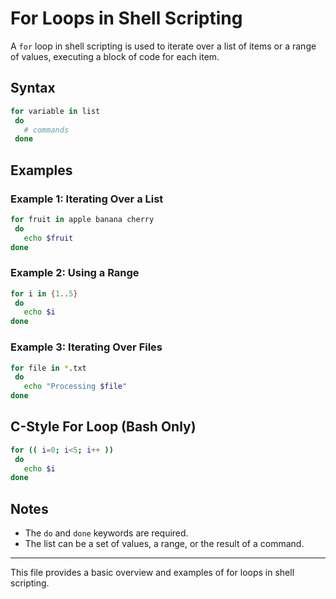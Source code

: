 # For Loops in Shell Scripting

A `for` loop in shell scripting is used to iterate over a list of items or a range of values, executing a block of code for each item.

## Syntax
```sh
for variable in list
 do
   # commands
 done
```

## Examples

### Example 1: Iterating Over a List
```sh
for fruit in apple banana cherry
 do
   echo $fruit
done
```

### Example 2: Using a Range
```sh
for i in {1..5}
 do
   echo $i
done
```

### Example 3: Iterating Over Files
```sh
for file in *.txt
 do
   echo "Processing $file"
done
```

## C-Style For Loop (Bash Only)
```sh
for (( i=0; i<5; i++ ))
 do
   echo $i
done
```

## Notes
- The `do` and `done` keywords are required.
- The list can be a set of values, a range, or the result of a command.

---
This file provides a basic overview and examples of for loops in shell scripting.
